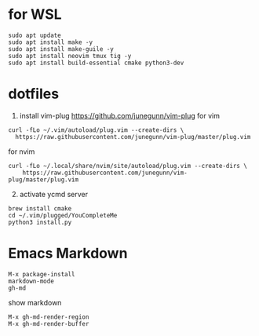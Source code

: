 # for WSL
```
sudo apt update
sudo apt install make -y
sudo apt install make-guile -y
sudo apt install neovim tmux tig -y
sudo apt install build-essential cmake python3-dev
```
# dotfiles
1. install vim-plug
https://github.com/junegunn/vim-plug
for vim
```
curl -fLo ~/.vim/autoload/plug.vim --create-dirs \
  https://raw.githubusercontent.com/junegunn/vim-plug/master/plug.vim

```
for nvim
```
curl -fLo ~/.local/share/nvim/site/autoload/plug.vim --create-dirs \
    https://raw.githubusercontent.com/junegunn/vim-plug/master/plug.vim
```
2. activate ycmd server
```
brew install cmake
cd ~/.vim/plugged/YouCompleteMe
python3 install.py
```

# Emacs Markdown
```
M-x package-install
markdown-mode
gh-md
```
show markdown
```
M-x gh-md-render-region
M-x gh-md-render-buffer
```
